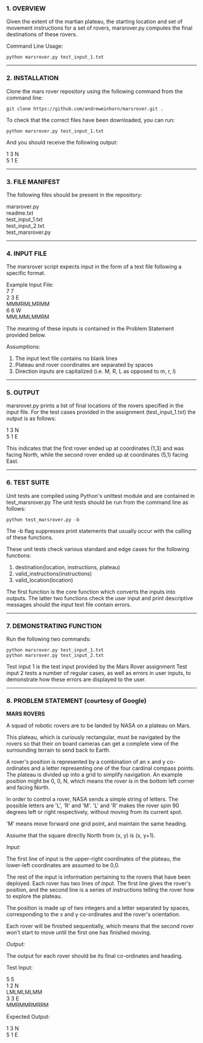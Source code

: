 ### 1.  OVERVIEW

Given the extent of the martian plateau, the starting location and set of movement instructions for a set of rovers, marsrover.py computes the final destinations of these rovers.

Command Line Usage:

    python marsrover.py test_input_1.txt

* * * * * * * * * * * * * * * * * * * * * * * * * * * * * * * * * * * * * * *  

### 2.  INSTALLATION

Clone the mars rover repository using the following command from the command line:

    git clone https://github.com/andreweinhorn/marsrover.git .

To check that the correct files have been downloaded, you can run:

    python marsrover.py test_input_1.txt

And you should receive the following output:

1 3 N  
5 1 E  

* * * * * * * * * * * * * * * * * * * * * * * * * * * * * * * * * * * * * * *  

### 3.  FILE MANIFEST

The following files should be present in the repository:

marsrover.py  
readme.txt  
test_input_1.txt  
test_input_2.txt  
test_marsrover.py  

* * * * * * * * * * * * * * * * * * * * * * * * * * * * * * * * * * * * * * *  

### 4.  INPUT FILE

The marsrover script expects input in the form of a text file following a specific format.

Example Input File:  
7 7  
2 3 E  
MMMRMLMRMM  
6 6 W  
MMLMMLMMRM  

The meaning of these inputs is contained in the Problem Statement provided below.

Assumptions:  
1.  The input text file contains no blank lines
2.  Plateau and rover coordinates are separated by spaces
3.  Direction inputs are capitalized (i.e. M, R, L as opposed to m, r, l)

* * * * * * * * * * * * * * * * * * * * * * * * * * * * * * * * * * * * * * *  

### 5.  OUTPUT

marsrover.py prints a list of final locations of the rovers specified in the input file.  For the test cases provided in the assignment (test_input_1.txt) the output is as follows:

1 3 N  
5 1 E  

This indicates that the first rover ended up at coordinates (1,3) and was facing North, while the second rover ended up at coordinates (5,1) facing East.

* * * * * * * * * * * * * * * * * * * * * * * * * * * * * * * * * * * * * * *  

### 6.  TEST SUITE

Unit tests are compiled using Python's unittest module and are contained in  test_marsrover.py  The unit tests should be run from the command line as follows:

    python test_marsrover.py -b

The -b flag suppresses print statements that usually occur with the calling of these functions.

These unit tests check various standard and edge cases for the following functions:

1.  destination(location, instructions, plateau)
2.  valid_instructions(instructions)
3.  valid_location(location)

The first function is the core function which converts the inputs into outputs.  The latter two functions check the user input and print descriptive messages should the input text file contain errors.

* * * * * * * * * * * * * * * * * * * * * * * * * * * * * * * * * * * * * * *  

### 7.  DEMONSTRATING FUNCTION

Run the following two commands:

    python marsrover.py test_input_1.txt
    python marsrover.py test_input_2.txt

Test input 1 is the test input provided by the Mars Rover assignment
Test input 2 tests a number of regular cases, as well as errors in user inputs, to demonstrate how these errors are displayed to the user.

* * * * * * * * * * * * * * * * * * * * * * * * * * * * * * * * * * * * * * *  

### 8.  PROBLEM STATEMENT (courtesy of Google)

**MARS ROVERS**

A squad of robotic rovers are to be landed by NASA on a plateau on Mars.

This plateau, which is curiously rectangular, must be navigated by the rovers so that their on board cameras can get a complete view of the surrounding terrain to send back to Earth.

A rover's position is represented by a combination of an x and y co-ordinates and a letter representing one of the four cardinal compass points. The plateau is divided up into a grid to simplify navigation. An example position might be 0, 0, N, which means the rover is in the bottom left corner and facing North.

In order to control a rover, NASA sends a simple string of letters. The possible letters are 'L', 'R' and 'M'. 'L' and 'R' makes the rover spin 90 degrees left or right respectively, without moving from its current spot.

'M' means move forward one grid point, and maintain the same heading.

Assume that the square directly North from (x, y) is (x, y+1).

_Input:_

The first line of input is the upper-right coordinates of the plateau, the lower-left coordinates are assumed to be 0,0.

The rest of the input is information pertaining to the rovers that have been deployed. Each rover has two lines of input. The first line gives the rover's position, and the second line is a series of instructions telling the rover how to explore the plateau.

The position is made up of two integers and a letter separated by spaces, corresponding to the x and y co-ordinates and the rover's orientation.

Each rover will be finished sequentially, which means that the second rover won't start to move until the first one has finished moving.

_Output:_

The output for each rover should be its final co-ordinates and heading.

Test Input:

5 5  
1 2 N  
LMLMLMLMM  
3 3 E  
MMRMMRMRRM  

Expected Output:

1 3 N  
5 1 E  
